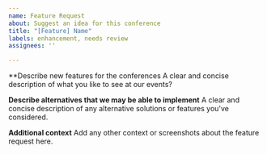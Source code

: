 ```yaml
---
name: Feature Request
about: Suggest an idea for this conference
title: "[Feature] Name"
labels: enhancement, needs review
assignees: ''

---
```


**Describe new features for the conferences
A clear and concise description of what you like to see at our events?

**Describe alternatives that we may be able to implement**
A clear and concise description of any alternative solutions or features you've considered.

**Additional context**
Add any other context or screenshots about the feature request here.
